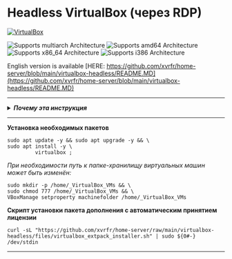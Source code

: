# Headless VirtualBox (через RDP)

[![VirtualBox][virtualbox-shield]](https://www.virtualbox.org/)

![Supports multiarch Architecture][multiarch-shield] ![Supports amd64 Architecture][amd64-shield] ![Supports x86_64 Architecture][x86_64-shield] ![Supports i386 Architecture][i386-shield]


[multiarch-shield]: https://img.shields.io/badge/multiarch-yes-green.svg
[amd64-shield]: https://img.shields.io/badge/amd64-yes-green.svg
[x86_64-shield]: https://img.shields.io/badge/x86__64-yes-green.svg
[i386-shield]: https://img.shields.io/badge/i386-yes-green.svg
[virtualbox-shield]: https://img.shields.io/badge/virtualbox-%23183A61.svg?&style=for-the-badge&logo=virtualbox&logoColor=white

English version is available [HERE: https://github.com/xvrfr/home-server/blob/main/virtualbox-headless/README.MD](https://github.com/xvrfr/home-server/blob/main/virtualbox-headless/README.MD)

---

<details><summary><b><i>Почему эта инструкция </i></b>
</summary><br />

VirtualBox (Oracle VM VirtualBox) — программный продукт виртуализации для операционных систем Windows, Linux, FreeBSD, macOS, Solaris/OpenSolaris, ReactOS, DOS и других.

Устанавливаемый поверх неё дополнительный пакет, обеспечивающий поддержку устройств USB 2.0 и 3.0, протокол удалённого рабочего стола (RDP), шифрование накопителя, загрузку с NVMe и по PXE, распространяется под особой лицензией PUEL («для личного использования и ознакомления»).

Для принятия лицензии, её текст будет выведен на экран во время установки, что не всегда приемлемо при выполнении скриптов автоматизации и установки на «безголовые» сервера.

Вышеописанное осложняется необходимостью повторять обновление дополнения при каждом обновлении самого VirtualBox.

</details>

---

__Установка необходимых пакетов__
```Shell
sudo apt update -y && sudo apt upgrade -y && \
sudo apt install -y \
         virtualbox ;
```
_При необходимости путь к папке-хранилищу виртуальных машин может быть изменён:_
```Shell
sudo mkdir -p /home/_VirtualBox_VMs && \
sudo chmod 777 /home/_VirtualBox_VMs && \
VBoxManage setproperty machinefolder /home/_VirtualBox_VMs
```
__Скрипт установки пакета дополнения с автоматическим принятием лицензии__
```Shell
curl -sL "https://github.com/xvrfr/home-server/raw/main/virtualbox-headless/files/virtualbox_extpack_installer.sh" | sudo ${0#-} /dev/stdin
```
---


















